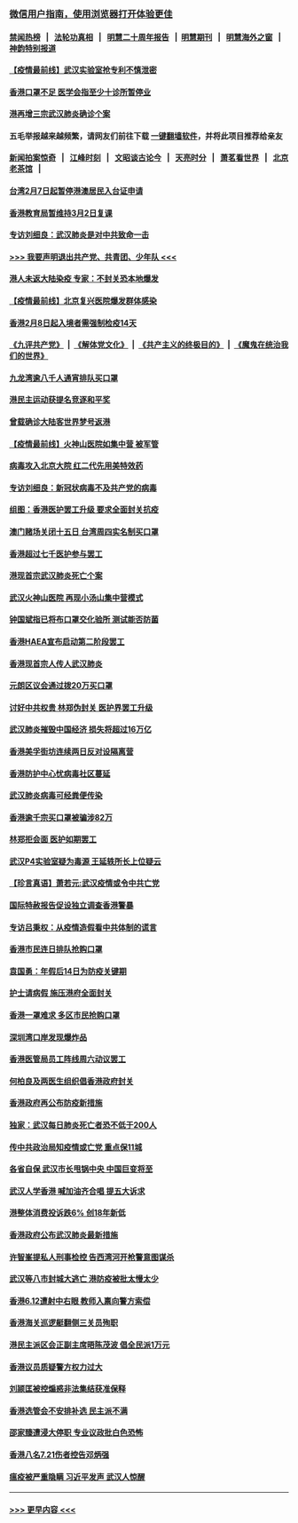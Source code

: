 ### [微信用户指南，使用浏览器打开体验更佳](https://github.com/gfw-breaker/banned-news1/blob/master/indexes/wechat-guide.md?t=0)
#### [禁闻热榜](热点新闻.md?t=0)  &nbsp;&nbsp;|&nbsp;&nbsp; [法轮功真相](https://github.com/gfw-breaker/truth/blob/master/README.md?t=0) &nbsp;&nbsp;|&nbsp;&nbsp; [明慧二十周年报告](https://github.com/gfw-breaker/mh-reports/blob/master/README.md?t=0) &nbsp;&nbsp;|&nbsp;&nbsp;[明慧期刊](https://github.com/gfw-breaker/mh-qikan) &nbsp;&nbsp;|&nbsp;&nbsp; [明慧海外之窗](https://github.com/gfw-breaker/mh-news/blob/master/README.md?t=0) &nbsp;&nbsp;|&nbsp;&nbsp; [神韵特别报道](https://github.com/gfw-breaker/mh-news/blob/master/shenyun.md?t=0)
#### [【疫情最前线】武汉实验室抢专利不慎泄密](../pages/nsc415/n11850310.md?t=02072233) 
#### [香港口罩不足 医学会指至少十诊所暂停业](../pages/nsc415/n11850301.md?t=02072233) 
#### [港再增三宗武汉肺炎确诊个案](../pages/nsc415/n11850328.md?t=02072233) 
#### 五毛举报越来越频繁，请网友们前往下载 [一键翻墙软件](https://github.com/gfw-breaker/ssr-accounts)，并将此项目推荐给亲友
#### [新闻拍案惊奇](https://github.com/gfw-breaker/banned-news1/blob/master/pages/link4.md) &nbsp;&nbsp;|&nbsp;&nbsp; [江峰时刻](https://github.com/gfw-breaker/banned-news1/blob/master/pages/link4.md) &nbsp;&nbsp;|&nbsp;&nbsp; [文昭谈古论今](https://github.com/gfw-breaker/banned-news1/blob/master/pages/link4.md) &nbsp;&nbsp;|&nbsp;&nbsp; [天亮时分](https://github.com/gfw-breaker/banned-news1/blob/master/pages/link4.md) &nbsp;&nbsp;|&nbsp;&nbsp; [萧茗看世界](https://github.com/gfw-breaker/banned-news1/blob/master/pages/link4.md) &nbsp;&nbsp;|&nbsp;&nbsp; [北京老茶馆](https://github.com/gfw-breaker/banned-news1/blob/master/pages/link4.md) &nbsp;&nbsp;|&nbsp;&nbsp; 
#### [台湾2月7日起暂停港澳居民入台证申请](../pages/nsc415/n11850304.md?t=02072233) 
#### [香港教育局暂维持3月2日复课](../pages/nsc415/n11850260.md?t=02072233) 
#### [专访刘细良：武汉肺炎是对中共致命一击](../pages/nsc415/n11849934.md?t=02072233) 
#### [>>> 我要声明退出共产党、共青团、少年队 <<<](https://github.com/begood0513/goodnews/blob/master/quit/letter.md) 
#### [港人未返大陆染疫 专家：不封关恐本地爆发](../pages/nsc415/n11848021.md?t=02072233) 
#### [【疫情最前线】北京复兴医院爆发群体感染](../pages/nsc415/n11847626.md?t=02072233) 
#### [香港2月8日起入境者需强制检疫14天](../pages/nsc415/n11847658.md?t=02072233) 
#### [《九评共产党》](https://github.com/begood0513/9ping.md/blob/master/README.md) &nbsp;|&nbsp; [《解体党文化》](../../../../jtdwh.md/blob/master/README.md)  &nbsp;|&nbsp; [《共产主义的终极目的》](../../../../gczydzjmd.md/blob/master/README.md) &nbsp;|&nbsp; [《魔鬼在统治我们的世界》](../../../../mgztzwmdsj.md/blob/master/README.md) 
#### [九龙湾逾八千人通宵排队买口罩](../pages/nsc415/n11847647.md?t=02072233) 
#### [港民主运动获提名竞逐和平奖](../pages/nsc415/n11847633.md?t=02072233) 
#### [曾载确诊大陆客世界梦号返港](../pages/nsc415/n11847608.md?t=02072233) 
#### [【疫情最前线】火神山医院如集中营 被军管](../pages/nsc415/n11847524.md?t=02072233) 
#### [病毒攻入北京大院 红二代先用美特效药](../pages/nsc415/n11847427.md?t=02072233) 
#### [专访刘细良：新冠状病毒不及共产党的病毒](../pages/nsc415/n11847164.md?t=02072233) 
#### [组图：香港医护罢工升级 要求全面封关抗疫](../pages/nsc415/n11844107.md?t=02072233) 
#### [澳门赌场关闭十五日 台湾周四实名制买口罩](../pages/nsc415/n11845083.md?t=02072233) 
#### [香港超过七千医护参与罢工](../pages/nsc415/n11845051.md?t=02072233) 
#### [港现首宗武汉肺炎死亡个案](../pages/nsc415/n11844998.md?t=02072233) 
#### [武汉火神山医院 再现小汤山集中营模式](../pages/nsc415/n11844763.md?t=02072233) 
#### [钟国斌指已将布口罩交化验所 测试能否防菌](../pages/nsc415/n11842783.md?t=02072233) 
#### [香港HAEA宣布启动第二阶段罢工](../pages/nsc415/n11842723.md?t=02072233) 
#### [香港现首宗人传人武汉肺炎](../pages/nsc415/n11842766.md?t=02072233) 
#### [元朗区议会通过拨20万买口罩](../pages/nsc415/n11842754.md?t=02072233) 
#### [讨好中共权贵 林郑伪封关 医护界罢工升级](../pages/nsc415/n11842359.md?t=02072233) 
#### [武汉肺炎摧毁中国经济 损失将超过16万亿](../pages/nsc415/n11839723.md?t=02072233) 
#### [香港美孚街坊连续两日反对设隔离营](../pages/nsc415/n11839962.md?t=02072233) 
#### [香港防护中心忧病毒社区蔓延](../pages/nsc415/n11839933.md?t=02072233) 
#### [武汉肺炎病毒可经粪便传染](../pages/nsc415/n11839939.md?t=02072233) 
#### [香港逾千宗买口罩被骗涉82万](../pages/nsc415/n11839914.md?t=02072233) 
#### [林郑拒会面 医护如期罢工](../pages/nsc415/n11839892.md?t=02072233) 
#### [武汉P4实验室疑为毒源 王延轶所长上位疑云](../pages/nsc415/n11835543.md?t=02072233) 
#### [【珍言真语】萧若元:武汉疫情或令中共亡党](../pages/nsc415/n11829394.md?t=02072233) 
#### [国际特赦报告促设独立调查香港警暴](../pages/nsc415/n11833845.md?t=02072233) 
#### [专访吕秉权：从疫情造假看中共体制的谎言](../pages/nsc415/n11833813.md?t=02072233) 
#### [香港市民连日排队抢购口罩](../pages/nsc415/n11833794.md?t=02072233) 
#### [袁国勇：年假后14日为防疫关键期](../pages/nsc415/n11831088.md?t=02072233) 
#### [护士请病假 施压港府全面封关](../pages/nsc415/n11831030.md?t=02072233) 
#### [香港一罩难求 多区市民抢购口罩](../pages/nsc415/n11831002.md?t=02072233) 
#### [深圳湾口岸发现爆炸品](../pages/nsc415/n11828802.md?t=02072233) 
#### [香港医管局员工阵线周六动议罢工](../pages/nsc415/n11828762.md?t=02072233) 
#### [何柏良及两医生组织倡香港政府封关](../pages/nsc415/n11828749.md?t=02072233) 
#### [香港政府再公布防疫新措施](../pages/nsc415/n11828716.md?t=02072233) 
#### [独家：武汉每日肺炎死亡者恐不低于200人](../pages/nsc415/n11828240.md?t=02072233) 
#### [传中共政治局知疫情或亡党 重点保11城](../pages/nsc415/n11828145.md?t=02072233) 
#### [各省自保 武汉市长甩锅中央 中国巨变将至](../pages/nsc415/n11828021.md?t=02072233) 
#### [武汉人学香港 喊加油齐合唱 提五大诉求](../pages/nsc415/n11827046.md?t=02072233) 
#### [港整体消费投诉跌6% 创18年新低](../pages/nsc415/n11817280.md?t=02072233) 
#### [香港政府公布武汉肺炎最新措施](../pages/nsc415/n11817152.md?t=02072233) 
#### [许智峯提私人刑事检控 告西湾河开枪警意图谋杀](../pages/nsc415/n11817132.md?t=02072233) 
#### [武汉等八市封城大逃亡 港防疫被批太慢太少](../pages/nsc415/n11817058.md?t=02072233) 
#### [香港6.12遭射中右眼 教师入禀向警方索偿](../pages/nsc415/n11814678.md?t=02072233) 
#### [香港海关巡逻艇翻侧三关员殉职](../pages/nsc415/n11814604.md?t=02072233) 
#### [港民主派区会正副主席晤陈茂波 倡全民派1万元](../pages/nsc415/n11814582.md?t=02072233) 
#### [香港议员质疑警方权力过大](../pages/nsc415/n11814560.md?t=02072233) 
#### [刘颕匡被控煽惑非法集结获准保释](../pages/nsc415/n11811727.md?t=02072233) 
#### [香港选管会不安排补选 民主派不满](../pages/nsc415/n11811691.md?t=02072233) 
#### [邵家臻遭浸大停职 专业议政批白色恐怖](../pages/nsc415/n11811670.md?t=02072233) 
#### [香港八名7.21伤者控告邓炳强](../pages/nsc415/n11811623.md?t=02072233) 
#### [瘟疫被严重隐瞒 习近平发声 武汉人惊醒](../pages/nsc415/n11811186.md?t=02072233) 

----
#### [ >>> 更早内容 <<< ](../indexes/nsc415-earlier.md)
